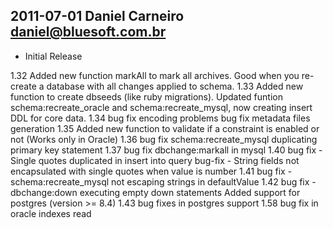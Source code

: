 ## 2011-07-01  Daniel Carneiro <daniel@bluesoft.com.br>

* Initial Release

1.32 
Added new function markAll to mark all archives. Good when you re-create a database with all changes applied to schema.
1.33
Added new function to create dbseeds (like ruby migrations).
Updated funtion schema:recreate_oracle and schema:recreate_mysql, now creating insert DDL for core data.
1.34
bug fix encoding problems
bug fix metadata files generation 
1.35
Added new function to validate if a constraint is enabled or not (Works only in Oracle)
1.36
bug fix schema:recreate_mysql duplicating primary key statement
1.37
bug fix dbchange:markall in mysql
1.40
bug fix - Single quotes duplicated in insert into query
bug-fix - String fields not encapsulated with single quotes when value is number
1.41
bug fix - schema:recreate_mysql not escaping strings in defaultValue
1.42
bug fix - dbchange:down executing empty down statements
Added support for postgres (version >= 8.4)
1.43
bug fixes in postgres support
1.58
bug fix in oracle indexes read 